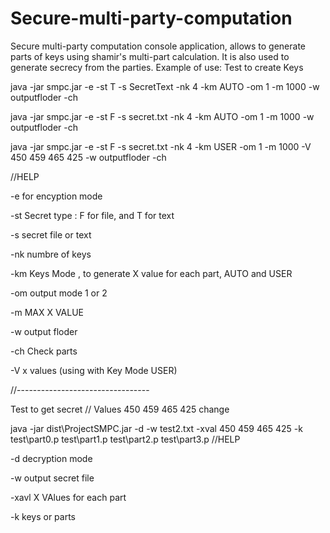 # Secure-multi-party-computation
Secure multi-party computation
console application, allows to generate parts of keys using shamir's multi-part calculation. It is also used to generate secrecy from the parties.
Example of use: 
Test to create Keys

java -jar smpc.jar -e -st T -s SecretText -nk 4 -km AUTO -om 1 -m 1000 -w outputfloder -ch

java -jar smpc.jar -e -st F -s secret.txt -nk 4 -km AUTO -om 1 -m 1000 -w outputfloder -ch

java -jar smpc.jar -e -st F -s secret.txt -nk 4 -km USER -om 1 -m 1000  -V 450 459 465 425 -w outputfloder -ch

//HELP

-e for encyption mode 

-st Secret type : F for file, and T for text 

-s secret file or text 

-nk numbre of keys

-km Keys Mode , to generate X value for each part, AUTO and USER

-om output mode 1 or 2

-m MAX X VALUE 

-w output floder 

-ch Check parts

-V x values (using with Key Mode USER)

//---------------------------------

Test to get secret // Values 450 459 465 425 change 

java -jar dist\ProjectSMPC.jar -d -w test2.txt -xval 450 459 465 425 -k test\part0.p test\part1.p test\part2.p test\part3.p
//HELP

-d decryption mode

-w output secret file 

-xavl X VAlues for each part

-k keys or parts

